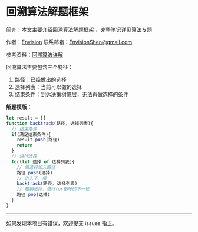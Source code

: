 # 回溯算法解题框架

简介：本文主要介绍回溯算法解题框架 ，完整笔记详见[算法专题](https://github.com/MrEnvision/LeetCode_JS)        

作者：[Envision](https://github.com/MrEnvision)         联系邮箱：[EnvisionShen@gmail.com](mailto:EnvisionShen@gmail.com)

参考资料：[回溯算法详解](https://github.com/labuladong/fucking-algorithm/blob/master/算法思维系列/回溯算法详解修订版.md)



回溯算法主要包含三个特征：

1. 路径：已经做出的选择
2. 选择列表：当前可以做的选择
3. 结束条件：到达决策树底层，无法再做选择的条件



**解题模版：**

```js
let result = []
function backtrack(路径, 选择列表){
  // 结束条件
  if(满足结束条件){
    result.push(路径)
    return
  }
  // 进行选择
  for(let 选择 of 选择列表){
    // 做选择加入路径
    路径.push(选择)
    // 进入下一层
    backtrack(路径, 选择列表)
    // 撤销选择，进行for循环的下一轮
    路径.pop(选择)
  } 
}
```





------

如果发现本项目有错误，欢迎提交 issues 指正。
